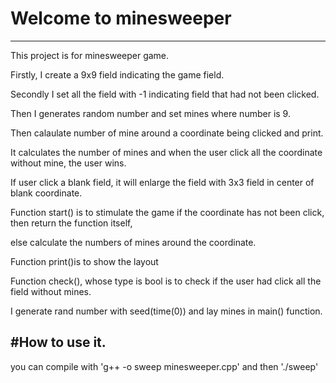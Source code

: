 
# Welcome to minesweeper 
-----------------------------------------------------------------------------------------------
This project is for minesweeper game. 

Firstly, I create a 9x9 field indicating the game field. 

Secondly I set all the field with -1 indicating field that had not been clicked.

Then I generates random number and set mines where number is 9. 

Then calaulate number of mine around a coordinate being clicked and print.

It calculates the number of mines and when the user click all the coordinate without mine, the user wins.

If user click a blank field, it will enlarge the field with 3x3 field in center of blank coordinate.

Function start() is to stimulate the game if the coordinate has not been click, then return the function itself,

else calculate the numbers of mines around the coordinate.

Function print()is to show the layout 

Function check(), whose type is bool is to check if the user had click all the field without mines.

I generate rand number with seed(time(0)) and lay mines in main() function.

#How to use it.
------------------------------------------------------------------------------------------------
you can compile with 'g++ -o sweep minesweeper.cpp' and then './sweep'


